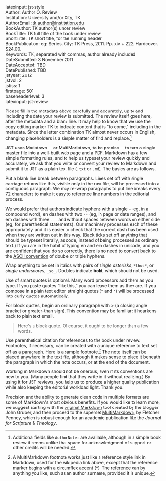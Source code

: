 latexinput: jst-style  
Author:           Author O. Review  
Institution:      University and/or City, TK  
AuthorEmail:      tk.author@institution.edu  
BookAuthor:       TK author(s) under review  
BookTitle:        TK full title of the book under review  
ShortTitle:       TK short title, for the running header  
BookPublication:  eg: Series. City: TK Press, 2011. Pp. xiv + 222. Hardcover. $24.00.  
Keywords:         TK, separated with commas, author already included  
DateSubmitted:    3 November 2011  
DateAccepted:     TBD  
DatePublished:    TBD  
jstyear:          2012  
jstvol:           2  
jstiss:           1  
firstpage:        501  
baseheaderlevel:  3  
latexinput: jst-review  

Please fill in the metadata above carefully and accurately, up to and
including the date your review is submitted.  The review itself goes
here, after the metadata and a blank line. It may help to know that we
use the copy editing marker TK to indicate content that is "to come,"
including in the metadata. Since the letter combination TK almost never
occurs in English, changing placeholders is a simple matter of find and
replace.[^authornote]

[^authornote]: Additional fields like `AuthorNote:` are available,
although in a simple book review it seems unlike that space for
acknowledgment of support or other credits will be needed.

JST uses Markdown---or MultiMarkdown, to be precise---to turn a single
master file into a well-built web page and a PDF. Markdown has a few
simple formatting rules, and to help us typeset your review quickly and
accurately, we ask that you write or convert your review to Markdown and
submit it to JST as a plain text file (`.txt` or `.md`). The basics are
as follows.

Put a blank line break between paragraphs. Lines set off with single
carriage returns 
like this, 
visible only in the raw 
file, will be processed into a contiguous paragraph. We may re-wrap
paragraphs to put line breaks every 72 characters to make it easy to
reference line numbers in the editorial process.

We would prefer that authors indicate hyphens with a single `-` (eg, in
a compound word), en dashes with two `--` (eg, in page or date ranges),
and em dashes with three `---` and without spaces between words on
either side (eg, for parenthetical statements). Our machinery processes
each of these appropriately, and it is easier to check that the correct
dash has been used when they are written out in this way. (Back ticks
set off anything that should be typeset literally, as code, instead of
being processed as ordinary text.) If you are in the habit of typing en
and em dashes in unicode, and you are confident that you do so
correctly, there is no need to convert back to the [ASCII
convention][dash] of double or triple hyphens.

[dash]: http://en.wikipedia.org/wiki/Dash

Wrap anything to be set in italics with pairs of *single asterisks*,
`*thus*`, or _single underscores_, `_so_`. Doubles indicate **bold**,
which should not be used.

Use of smart quotes is optional. Many word processors add them as you
type. If you paste quotes “like this,” you can leave them as they are.
If you compose in a plain text editor, straight quotes (`"` and `'`)
will be processed into curly quotes automatically.

For block quotes, begin an ordinary paragraph with > (a closing angle
bracket or greater-than sign). This convention may be familiar: it
hearkens back to plain text email.

> Here's a block quote. Of course, it ought to be longer than a few
words.

Use parenthetical citation for references to the book under review.
Footnotes, if necessary, can be created with a unique reference to text
set off as a paragraph. Here is a sample footnote.[^footnote1] The note
itself can be placed anywhere in the text file, although it makes sense
to place it beneath the paragraph in which the note occurs, or at the
end of the document.

[^footnote1]: A MultiMarkdown footnote works just like a reference style
link in Markdown, used for the wikipedia link above, except that the
reference marker begins with a circumflex accent (^). The reference can
by anything you like, such as an author surname, provided it is unique.

Working in Markdown should not be onerous, even if its conventions are
new to you. (Many people find that they write in it without realizing.)
By using it for JST reviews, you help us to produce a higher quality
publication while also keeping the editorial workload light. Thank you.

Precision and the ability to generate clean code in multiple formats are
some of Markdown's most obvious benefits. If you would like to learn
more, we suggest starting with the [original Markdown][daringfireball]
tool created by the blogger John Gruber, and then proceed to the
superset [MultiMarkdown][fletcherpenney], by Fletcher Penney, which is
robust enough for an academic publication like the *Journal for
Scripture & Theology*.

[daringfireball]: http://daringfireball.net/projects/markdown/
[fletcherpenney]: http://fletcherpenney.net/multimarkdown/